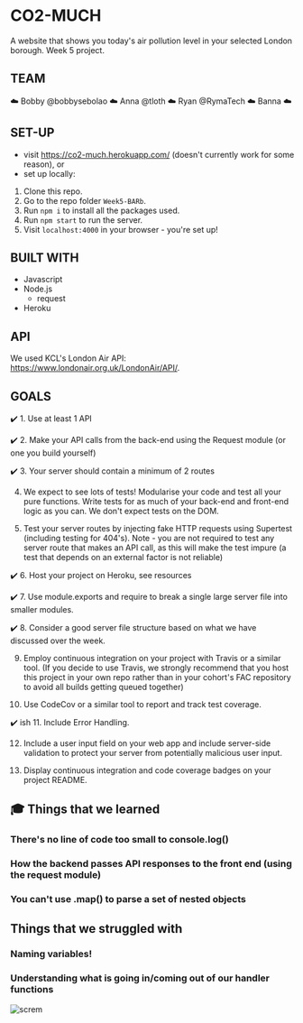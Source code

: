 # CO2-MUCH
A website that shows you today's air pollution level in your selected London borough.
Week 5 project.

## TEAM

:cloud: Bobby @bobbysebolao :cloud: Anna @tloth :cloud: Ryan @RymaTech :cloud: Banna :cloud:

## SET-UP

+ visit https://co2-much.herokuapp.com/ (doesn't currently work for some reason), or
+ set up locally:
1. Clone this repo.
2. Go to the repo folder `Week5-BARb`.
3. Run `npm i` to install all the packages used.
4. Run `npm start` to run the server.
5. Visit `localhost:4000` in your browser - you're set up!

## BUILT WITH

+ Javascript
+ Node.js
    + request
+ Heroku

## API

We used KCL's London Air API: https://www.londonair.org.uk/LondonAir/API/.

## GOALS

:heavy_check_mark: 1. Use at least 1 API

:heavy_check_mark: 2. Make your API calls from the back-end using the Request module (or one you build yourself)

:heavy_check_mark: 3. Your server should contain a minimum of 2 routes

4. We expect to see lots of tests! Modularise your code and test all your pure functions. Write tests for as much of your back-end and front-end logic as you can. We don't expect tests on the DOM.

5. Test your server routes by injecting fake HTTP requests using Supertest (including testing for 404's). Note - you are not required to test any server route that makes an API call, as this will make the test impure (a test that depends on an external factor is not reliable)

:heavy_check_mark: 6. Host your project on Heroku, see resources

:heavy_check_mark: 7. Use module.exports and require to break a single large server file into smaller modules.

:heavy_check_mark: 8. Consider a good server file structure based on what we have discussed over the week.

9. Employ continuous integration on your project with Travis or a similar tool. (If you decide to use Travis, we strongly recommend that you host this project in your own repo rather than in your cohort's FAC repository to avoid all builds getting queued together)

10. Use CodeCov or a similar tool to report and track test coverage.

:heavy_check_mark: ish 11. Include Error Handling.

12. Include a user input field on your web app and include server-side validation to protect your server from potentially malicious user input.

13. Display continuous integration and code coverage badges on your project README.



## :mortar_board: Things that we learned
### There's no line of code too small to console.log()

### How the backend passes API responses to the front end (using the request module)

### You can't use .map() to parse a set of nested objects


## Things that we struggled with

### Naming variables!

### Understanding what is going in/coming out of our handler functions



![screm](https://66.media.tumblr.com/09ac223dd303e933eeb5231266703833/tumblr_ok4oshYBVn1r9ssjro1_400.jpg)
